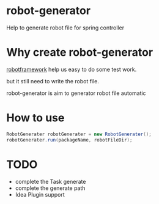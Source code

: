 # robot-generator
Help to generate robot file for spring controller


# Why create robot-generator

[robotframework](!https://github.com/robotframework/robotframework) help us easy to do some test work.

but it still need to write the robot file.

robot-generator is aim to generator robot file automatic

# How to use

```java
RobotGenerater robotGenerater = new RobotGenerater();
robotGenerater.run(packageName, robotFileDir);
```
# TODO
- complete the Task generate
- complete the generate path
- Idea Plugin support
